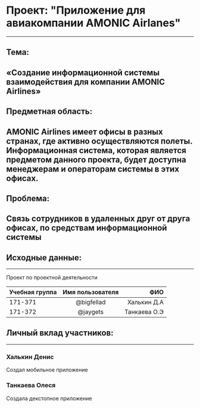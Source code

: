 # Проект: "Приложение для авиакомпании AMONIC Airlanes"
---

## Тема: 
«Создание информационной системы взаимодействия для компании AMONIC Airlines»
---

## Предметная область: 
AMONIC Airlines имеет офисы в разных странах, где активно осуществляются полеты. Информационная система, которая является предметом данного проекта, будет доступна менеджерам и операторам системы в этих офисах.
---

## Проблема: 
Связь сотрудников в удаленных друг от друга офисах, по средствам информационной системы
---

## Исходные данные: 
---

Проект по проектной деятельности

| Учебная группа| Имя пользователя   |      ФИО     |
| ------------- |:------------------:| ------------:|
| 171-371       |      @bigfellad    | Халькин Д.А  |
| 171-372       |       @jaygets     | Танкаева О.Э |

## Личный вклад участников:
---

### Халькин Денис
Создал мобильное приложение
### Танкаева Олеся
Создала декстопное приложение

